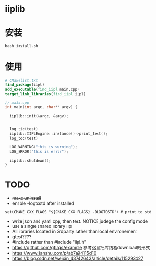 # iiplib

# 安装 
```
bash install.sh
```

# 使用
```CMake
# CMakelist.txt
find_package(iipl)
add_executable(find_iipl main.cpp)
target_link_libraries(find_iipl iipl)
```

```cpp
// main.cpp
int main(int argc, char** argv) {

  iiplib::init(&argc, &argv);


  log_tic(test);
  iiplib::IIPLEngine::instance()->print_test();
  log_toc(test);

  LOG_WARNING("this is warning");
  LOG_ERROR("this is error");

  iiplib::shutdown();
}
```



# TODO
* ~~make uninstall~~
* enable -logtostd after installed
```
set(CMAKE_CXX_FLAGS "${CMAKE_CXX_FLAGS} -DLOGTOSTD") # print to std
```

* write json and yaml cpp, then test. NOTICE judege the config mode
* use a single shared library iipl
* All libraries located in 3rdparty rather than local environement
* gtest????
* #include<iipl> rather than #include "iipl.h" 
* https://github.com/gflags/example
  参考这里把库线程download的形式
* https://www.jianshu.com/p/ab7a94115d10
* https://blog.csdn.net/weixin_43742643/article/details/115293427
